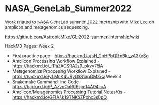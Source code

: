 # NASA_GeneLab_Summer2022
Work related to NASA GeneLab summer 2022 internship with Mike Lee on amplicon and metagenomics sequencing.

https://github.com/AstrobioMike/GL-2022-summer-internship/wiki

HackMD Pages:
Week 2
- First practice page - https://hackmd.io/sH_CnHPbQRm6kt_vA3KvSg
- Amplicon Processing Workflow Explained - https://hackmd.io/_fPaZACSRA2z9_pkvy75IA
- Metagenomics Proccesing Workflow Explained - https://hackmd.io/yLMrIK4URyOtiS1apGMzxQ
Week 3
- Snakemake Command-line Code - https://hackmd.io/P_AZynOaR06bjm14A04noA
- Amplicon/Metagenomics Processing Tutorial Notes/Qs - https://hackmd.io/GFIAAk19TNKSZPchx3sDpQ
